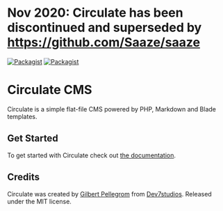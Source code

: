 # Nov 2020: Circulate has been discontinued and superseded by https://github.com/Saaze/saaze

[![Packagist](https://img.shields.io/packagist/v/CirculateCMS/circulate.svg)](https://packagist.org/packages/circulatecms/circulate) [![Packagist](https://img.shields.io/packagist/dt/CirculateCMS/circulate.svg)](https://packagist.org/packages/circulatecms/circulate)

# Circulate CMS

Circulate is a simple flat-file CMS powered by PHP, Markdown and Blade templates.

## Get Started

To get started with Circulate check out [the documentation](https://circulatecms.com/docs).

## Credits

Circulate was created by [Gilbert Pellegrom](https://gilbitron.me) from [Dev7studios](https://dev7studios.co). Released under the MIT license.
